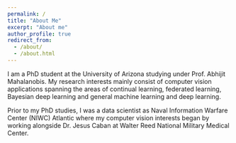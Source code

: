 ```yaml
---
permalink: /
title: "About Me"
excerpt: "About me"
author_profile: true
redirect_from: 
  - /about/
  - /about.html
---
```


I am a PhD student at the University of Arizona studying under Prof. Abhijit Mahalanobis. My research interests mainly consist of computer vision applications spanning the areas of continual learning, federated learning, Bayesian deep learning and general machine learning and deep learning.

Prior to my PhD studies, I was a data scientist as Naval Information Warfare Center (NIWC) Atlantic where my computer vision interests began by working alongside Dr. Jesus Caban at Walter Reed National Military Medical Center.
